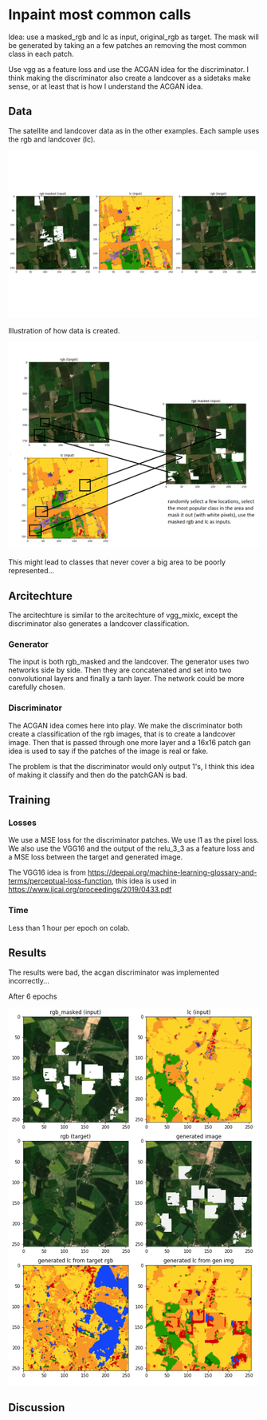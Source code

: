 # Inpaint most common calls

Idea: use a masked_rgb and lc as input, original_rgb as target. The mask will be generated by taking an a few patches an removing the most common class in each patch.

Use vgg as a feature loss and use the ACGAN idea for the discriminator. I think making the discriminator also create a landcover as a sidetaks make sense, or at least that is how I understand the ACGAN idea.

## Data

The satellite and landcover data as in the other examples. Each sample uses the rgb and landcover (lc).

![target example](images/input_example.png)

Illustration of how data is created.

![data creation](images/data_creation.png)

This might lead to classes that never cover a big area to be poorly represented...

## Arcitechture

The arcitechture is similar to the arcitechture of vgg_mixlc, except the discriminator also generates a landcover classification.

### Generator

The input is both rgb_masked and the landcover.
The generator uses two networks side by side. Then they are concatenated and set into two convolutional layers and finally a tanh layer. The network could be more carefully chosen.

### Discriminator

The ACGAN idea comes here into play. We make the discriminator both create a classification of the rgb images, that is to create a landcover image. Then that is passed through one more layer and a 16x16 patch gan idea is used to say if the patches of the image is real or fake.

The problem is that the discriminator would only output 1's, I think this idea of making it classify and then do the patchGAN is bad.

## Training

### Losses

We use a MSE loss for the discriminator patches. We use l1 as the pixel loss. We also use the VGG16 and the output of the relu_3_3 as a feature loss and a MSE loss between the target and generated image.

The VGG16 idea is from https://deepai.org/machine-learning-glossary-and-terms/perceptual-loss-function, this idea is used in https://www.ijcai.org/proceedings/2019/0433.pdf

### Time

Less than 1 hour per epoch on colab.

## Results

The results were bad, the acgan discriminator was implemented incorrectly...

After 6 epochs

![6 epochs](images/gen_6.png)

## Discussion
